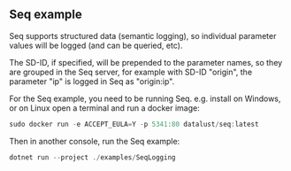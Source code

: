 ## Seq example

Seq supports structured data (semantic logging), so individual parameter values
will be logged (and can be queried, etc).

The SD-ID, if specified, will be prepended to the parameter names, so they are grouped
in the Seq server, for example with SD-ID "origin", the parameter "ip" is logged
in Seq as "origin:ip".

For the Seq example, you need to be running Seq. e.g. install on Windows, 
or on Linux open a terminal and run a docker image:

```powershell
sudo docker run -e ACCEPT_EULA=Y -p 5341:80 datalust/seq:latest
```

Then in another console, run the Seq example:

```powershell
dotnet run --project ./examples/SeqLogging
```


